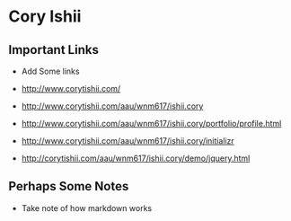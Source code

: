 # Cory Ishii

## Important Links

- Add Some links 
- http://www.corytishii.com/
- http://www.corytishii.com/aau/wnm617/ishii.cory
- http://www.corytishii.com/aau/wnm617/ishii.cory/portfolio/profile.html

- http://www.corytishii.com/aau/wnm617/ishii.cory/initializr
- http://corytishii.com/aau/wnm617/ishii.cory/demo/jquery.html

## Perhaps Some Notes

- Take note of how markdown works
#